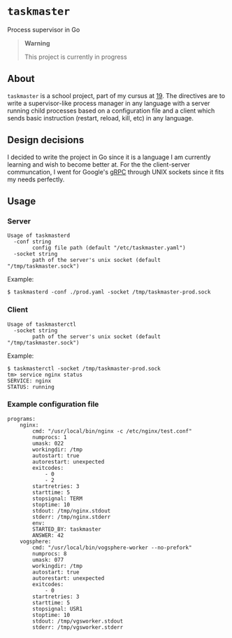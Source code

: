 # `taskmaster`
Process supervisor in Go

> **Warning**
>
> This project is currently in progress

## About
`taskmaster` is a school project, part of my cursus at [19](https://campus19.be). The directives are to write a supervisor-like process manager in any language with a server running child processes based on a configuration file and a client which sends basic instruction (restart, reload, kill, etc) in any language.

## Design decisions
I decided to write the project in Go since it is a language I am currently learning and wish to become better at.
For the the client-server communcation, I went for Google's [gRPC](https://grpc.io/) through UNIX sockets since it fits my needs perfectly.

## Usage

### Server
```
Usage of taskmasterd
  -conf string
        config file path (default "/etc/taskmaster.yaml")
  -socket string
        path of the server's unix socket (default "/tmp/taskmaster.sock")
```
Example:
```
$ taskmasterd -conf ./prod.yaml -socket /tmp/taskmaster-prod.sock
```

### Client
```
Usage of taskmasterctl
  -socket string
        path of the server's unix socket (default "/tmp/taskmaster.sock")
```
Example:
```
$ taskmasterctl -socket /tmp/taskmaster-prod.sock
tm> service nginx status
SERVICE: nginx
STATUS: running
```

### Example configuration file
```
programs:
    nginx:
        cmd: "/usr/local/bin/nginx -c /etc/nginx/test.conf"
        numprocs: 1
        umask: 022
        workingdir: /tmp
        autostart: true
        autorestart: unexpected
        exitcodes:
            - 0
            - 2
        startretries: 3
        starttime: 5
        stopsignal: TERM
        stoptime: 10
        stdout: /tmp/nginx.stdout
        stderr: /tmp/nginx.stderr
        env:
        STARTED_BY: taskmaster
        ANSWER: 42
    vogsphere:
        cmd: "/usr/local/bin/vogsphere-worker --no-prefork"
        numprocs: 8
        umask: 077
        workingdir: /tmp
        autostart: true
        autorestart: unexpected
        exitcodes:
            - 0
        startretries: 3
        starttime: 5
        stopsignal: USR1
        stoptime: 10
        stdout: /tmp/vgsworker.stdout
        stderr: /tmp/vgsworker.stderr

```
